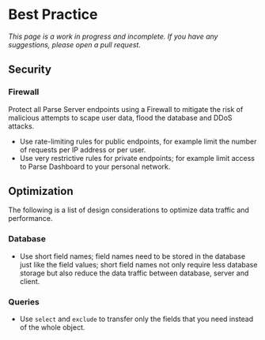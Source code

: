 # Best Practice

*This page is a work in progress and incomplete. If you have any suggestions, please open a pull request.*

## Security

### Firewall

Protect all Parse Server endpoints using a Firewall to mitigate the risk of malicious attempts to scape user data, flood the database and DDoS attacks.
- Use rate-limiting rules for public endpoints, for example limit the number of requests per IP address or per user.
- Use very restrictive rules for private endpoints; for example limit access to Parse Dashboard to your personal network.

## Optimization

The following is a list of design considerations to optimize data traffic and performance.

### Database

- Use short field names; field names need to be stored in the database just like the field values; short field names not only require less database storage but also reduce the data traffic between database, server and client.

### Queries

- Use `select` and `exclude` to transfer only the fields that you need instead of the whole object.